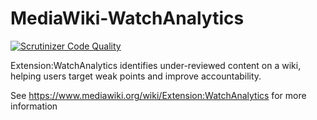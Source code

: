 MediaWiki-WatchAnalytics
========================

[![Scrutinizer Code Quality](https://scrutinizer-ci.com/g/jamesmontalvo3/WatchAnalytics/badges/quality-score.png?b=master)](https://scrutinizer-ci.com/g/jamesmontalvo3/WatchAnalytics/?branch=master)

Extension:WatchAnalytics identifies under-reviewed content on a wiki, helping users target weak points and improve accountability.

See https://www.mediawiki.org/wiki/Extension:WatchAnalytics for more information
